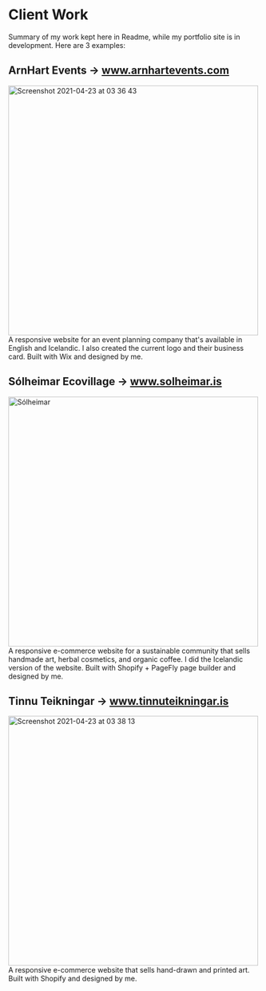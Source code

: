 # Client Work

Summary of my work kept here in Readme, while my portfolio site is in development. Here are 3 examples:

## ArnHart Events → www.arnhartevents.com
<img width="500" alt="Screenshot 2021-04-23 at 03 36 43" src="https://user-images.githubusercontent.com/43991373/115805379-221b8800-a3e5-11eb-935b-744c780cea67.png">
A responsive website for an event planning company that's available in English and Icelandic.
I also created the current logo and their business card.
Built with Wix and designed by me.
 
## Sólheimar Ecovillage → www.solheimar.is
<img width="500" alt="Sólheimar" src="https://user-images.githubusercontent.com/43991373/115805309-01ebc900-a3e5-11eb-875f-816ef206909a.png">
A responsive e-commerce website for a sustainable community that sells handmade art, herbal cosmetics, and organic coffee. I did the Icelandic version of the website.
Built with Shopify + PageFly page builder and designed by me.

## Tinnu Teikningar → www.tinnuteikningar.is
<img width="500" alt="Screenshot 2021-04-23 at 03 38 13" src="https://user-images.githubusercontent.com/43991373/115805475-57c07100-a3e5-11eb-9779-69a0acd75fbc.png">
A responsive e-commerce website that sells hand-drawn and printed art.
Built with Shopify and designed by me.

